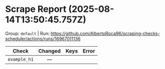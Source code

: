 # Scrape Report (2025-08-14T13:50:45.757Z)

Group: `default`  |  Run: https://github.com/AlbertoRoca96/scraping-checks-scheduler/actions/runs/16967011136

| Check | Changed | Keys | Error |
|---|:---:|:--|:--|
| `example_h1` | — |  |  |
